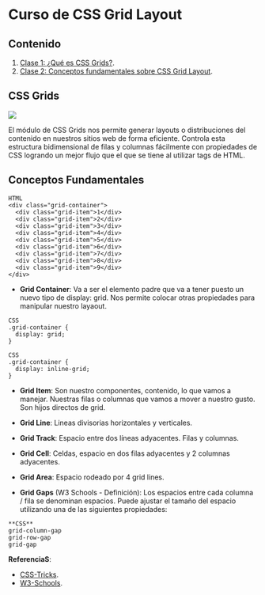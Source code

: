 # Curso de CSS Grid Layout

## Contenido
1. [Clase 1: ¿Qué es CSS Grids?](#CSS-Grids).
2. [Clase 2: Conceptos fundamentales sobre CSS Grid Layout](#Conceptos-Fundamentales).

## CSS Grids

![](http://appatico.com/wp-content/uploads/2019/08/css-grid-layout.png)

El módulo de CSS Grids nos permite generar layouts o distribuciones del contenido en nuestros sitios web de forma eficiente. Controla esta estructura bidimensional de filas y columnas fácilmente con propiedades de CSS logrando un mejor flujo que el que se tiene al utilizar tags de HTML.

## Conceptos Fundamentales
```
HTML
<div class="grid-container">
  <div class="grid-item">1</div>
  <div class="grid-item">2</div>
  <div class="grid-item">3</div>
  <div class="grid-item">4</div>
  <div class="grid-item">5</div>
  <div class="grid-item">6</div>
  <div class="grid-item">7</div>
  <div class="grid-item">8</div>
  <div class="grid-item">9</div>
</div>
```
- **Grid Container**: Va a ser el elemento padre que va a tener puesto un nuevo tipo de display: grid. Nos permite colocar otras propiedades para manipular nuestro layaout.
```
CSS
.grid-container {
  display: grid;
}
```

```
CSS
.grid-container {
  display: inline-grid;
}
```
- **Grid Item**: Son nuestro componentes, contenido, lo que vamos a manejar. Nuestras filas o columnas que vamos a mover a nuestro gusto. Son hijos directos de grid.


- **Grid Line**: Lineas divisorias horizontales y verticales.
- **Grid Track**: Espacio entre dos líneas adyacentes. Filas y columnas.
- **Grid Cell**: Celdas, espacio en dos filas adyacentes y 2 columnas adyacentes.
- **Grid Area**: Espacio rodeado por 4 grid lines.
- **Grid Gaps** (W3 Schools - Definición): Los espacios entre cada columna / fila se denominan espacios.
Puede ajustar el tamaño del espacio utilizando una de las siguientes propiedades:
```
**CSS**
grid-column-gap
grid-row-gap
grid-gap
```

**ReferenciaS**: 
- [CSS-Tricks](https://css-tricks.com/snippets/css/complete-guide-grid/).
- [W3-Schools](https://www.w3schools.com/css/css_grid.asp).